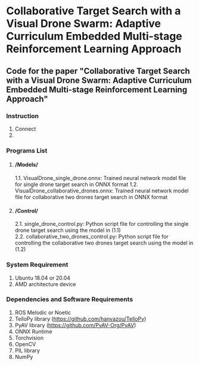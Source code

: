 # Collaborative Target Search with a Visual Drone Swarm: Adaptive Curriculum Embedded  Multi-stage Reinforcement Learning Approach
## Code for the paper "Collaborative Target Search with a Visual Drone Swarm: Adaptive Curriculum Embedded  Multi-stage Reinforcement Learning Approach"


### Instruction
1. Connect 
2. 


### Programs List   
1. #### /Models/
    1.1. VisualDrone_single_drone.onnx: Trained neural network model file for single drone target search in ONNX format 
    1.2. VisualDrone_collaborative_drones.onnx: Trained neural network model file for collaborative two drones target search in ONNX format
2. #### /Control/
    2.1. single_drone_control.py: Python script file for controlling the single drone target search using the model in (1.1)      
    2.2. collaborative_two_drones_control.py: Python script file for controlling the collaborative two drones target search using the model in (1.2)    

### System Requirement
1. Ubuntu 18.04 or 20.04
2. AMD architecture device

### Dependencies and Software Requirements
1. ROS Melodic or Noetic
2. TelloPy library (https://github.com/hanyazou/TelloPy)
3. PyAV library (https://github.com/PyAV-Org/PyAV)
4. ONNX Runtime
5. Torchvision
6. OpenCV
7. PIL library
8. NumPy
